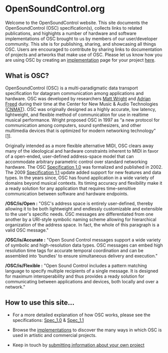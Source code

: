 # OpenSoundControl.org

Welcome to the OpenSoundControl website.  This site documents the
OpenSoundControl (OSC) specification(s), collects links to related
publications, and highights a number of hardware and software
implementations of OSC brought to us by members of our user/developer
community.  This site is for publishing, sharing, and showcasing all things 
OSC. Users are encouraged to contribute by sharing links to documentation of 
projects and artworks that make use of OSC. Please let us know how you are using OSC by creating an
[implementation](page-list.html#implementations) page for your project
[here](https://docs.google.com/forms/d/e/1FAIpQLSdnHHNzoZ2Qf_gFabpeuNDfAGOWCNMEknDKnDnexRLiUYv7bg/viewform).

## What is OSC?

OpenSoundControl (OSC) is a multi-paradigmatic data transport
specification for datagram communication among applications and
hardware. OSC was developed by researchers [Matt
Wright](https://music.stanford.edu/people/matt-wright) and [Adrian
Freed](http://www.adrianfreed.com/) during their time at the Center
for New Music & Audio Technologies
([CNMAT](https://cnmat.berkeley.edu)). OSC was originally designed as
a highly accurate, low latency, lightweight, and flexible method of
communication for use in realtime musical performance. Wright proposed
OSC in 1997 as “a new protocol for communication among computers,
sound synthesizers, and other multimedia devices that is optimized for
modern networking technology"
[[1]](files/2009-NIME-OSC-1.1.pdf).

Originally intended as a more flexible alternative MIDI, OSC clears
away many of the ideological and hardware constraints inherent to MIDI
in favor of a open-ended, user-defined address-space model that can
accommodate arbitrary parametric control over standard networking
hardware. The OSC [Specification 1.0](spec-1_0.html) was
formalized and published in 2002.  The 2009 [Specification 1.1](files/2009-NIME-OSC-1.1.pdf)
update added support for new features and data types.  In the years
since, OSC has found application in a wide variety of domains beyond
musical contexts.  Its timing accuracy and flexibility make it a ready
solution for any application that requires time-sensitive
communication between software and hardware endpoints.

**/OSC/is/Open :** "OSC's address space is entirely user-defined,
thereby allowing it to be both lightweight and endlessly customizable
and extensible to the user's specific needs.  OSC messages are
differentiated from one another by a URI-style symbolic naming scheme
allowing for hierarchical organization of the address space.  In fact,
the whole of this paragraph is a valid OSC message."

**/OSC/is/Accurate :** "Open Sound Control messages support a wide
variety of symbolic and high-resolution data types. OSC messages can
embed high resolution time tags for accurate temporal coordination and
can be assembled into 'bundles' to ensure simultaneous delivery and
execution."

**/OSC/is/Flexible :** "Open Sound Control includes a pattern matching
language to specify multiple recipients of a single message.  It is
designed for maximum interoperability and thus provides a ready
solution for communicating between applications and devices, both
locally and over a network."

## How to use this site...

* For a more detailed explanation of how OSC works, please see the
  specifications: [Spec_1.0](spec-1_0.html) &
  [Spec_1.1](spec-1_1.html)

* Browse the
  [implementations](page-list.html#implementations)
  to discover the many ways in which OSC is used in artistic and
  commercial projects.

* Keep in touch by [submitting information
  about your own
  project](https://docs.google.com/forms/d/e/1FAIpQLSdnHHNzoZ2Qf_gFabpeuNDfAGOWCNMEknDKnDnexRLiUYv7bg/viewform)

